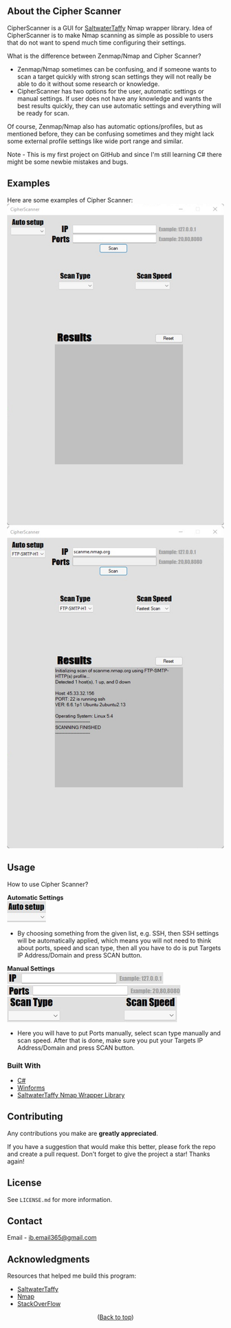 <!-- ABOUT THE PROJECT -->
## About the Cipher Scanner

CipherScanner is a GUI for [SaltwaterTaffy](https://github.com/thomdixon/SaltwaterTaffy) Nmap wrapper library.
Idea of CipherScanner is to make Nmap scanning as simple as possible to users that do not want to spend much time configuring their settings.

What is the difference between Zenmap/Nmap and Cipher Scanner?
* Zenmap/Nmap sometimes can be confusing, and if someone wants to scan a target quickly with strong scan settings they will not really be able to do it without some research or knowledge.
* CipherScanner has two options for the user, automatic settings or manual settings. If user does not have any knowledge and wants the best results quickly, they can use automatic settings and everything will be ready for scan.

Of course, Zenmap/Nmap also has automatic options/profiles, but as mentioned before, they can be confusing sometimes and they might lack some external profile settings like wide port range and similar.

Note - This is my first project on GitHub and since I'm still learning C# there might be some newbie mistakes and bugs.

<!-- GETTING STARTED -->
## Examples

Here are some examples of Cipher Scanner:</br>
![](images/cs-1.jpg)</br>
![](images/cs-2.jpg)


<!-- USAGE EXAMPLES -->
## Usage

How to use Cipher Scanner?  

**Automatic Settings**  
![](images/cs-Auto.jpg)</br>
* By choosing something from the given list, e.g. SSH, then SSH settings will be automatically applied, which means you will not need to think about ports, speed and scan type, then all you have to do is put Targets IP Address/Domain and press SCAN button.

**Manual Settings**  
![](images/cs-IP.jpg)</br>
![](images/cs-Ports.jpg)</br>
![](images/cs-TypeSpeed.jpg)</br>
* Here you will have to put Ports manually, select scan type manually and scan speed. After that is done, make sure you put your Targets IP Address/Domain and press SCAN button.

### Built With

* [C#](https://docs.microsoft.com/en-us/dotnet/csharp/)
* [Winforms](https://docs.microsoft.com/en-us/dotnet/desktop/winforms/?view=netdesktop-6.0)
* [SaltwaterTaffy Nmap Wrapper Library](https://github.com/thomdixon/SaltwaterTaffy)

<!-- CONTRIBUTING -->
## Contributing

Any contributions you make are **greatly appreciated**.

If you have a suggestion that would make this better, please fork the repo and create a pull request.
Don't forget to give the project a star! Thanks again!

<!-- LICENSE -->
## License

See `LICENSE.md` for more information.

<!-- CONTACT -->
## Contact

Email - ib.email365@gmail.com

<!-- ACKNOWLEDGMENTS -->
## Acknowledgments

Resources that helped me build this program:

* [SaltwaterTaffy](https://github.com/thomdixon/SaltwaterTaffy)
* [Nmap](https://nmap.org)
* [StackOverFlow](https://stackoverflow.com)

<p align="center">(<a href="#top">Back to top</a>)</p>

